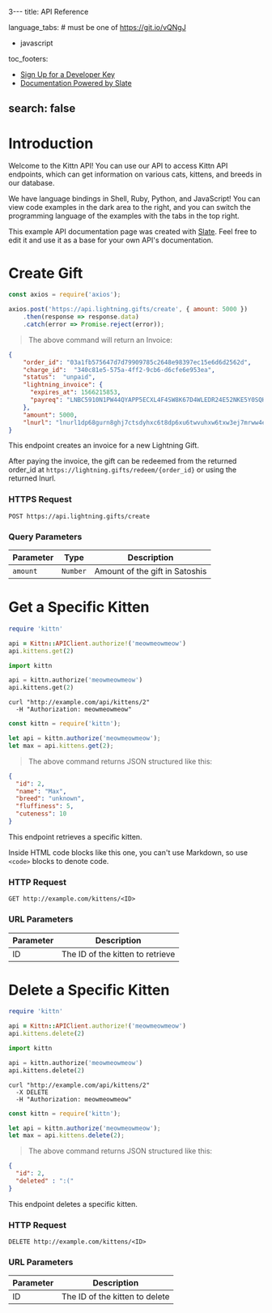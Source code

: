 3---
title: API Reference

language_tabs: # must be one of https://git.io/vQNgJ
  - javascript

toc_footers:
  - <a href='#'>Sign Up for a Developer Key</a>
  - <a href='https://github.com/lord/slate'>Documentation Powered by Slate</a>

search: false
---

# Introduction

Welcome to the Kittn API! You can use our API to access Kittn API endpoints, which can get information on various cats, kittens, and breeds in our database.

We have language bindings in Shell, Ruby, Python, and JavaScript! You can view code examples in the dark area to the right, and you can switch the programming language of the examples with the tabs in the top right.

This example API documentation page was created with [Slate](https://github.com/lord/slate). Feel free to edit it and use it as a base for your own API's documentation.

<!---
# Authentication

> To authorize, use this code:

```javascript
const kittn = require('kittn');

let api = kittn.authorize('meowmeowmeow');
```

> Make sure to replace `meowmeowmeow` with your API key.

Kittn uses API keys to allow access to the API. You can register a new Kittn API key at our [developer portal](http://example.com/developers).

Kittn expects for the API key to be included in all API requests to the server in a header that looks like the following:

`Authorization: meowmeowmeow`

<aside class="notice">
You must replace <code>meowmeowmeow</code> with your personal API key.
</aside>
-->

# Create Gift

```javascript
const axios = require('axios');

axios.post('https://api.lightning.gifts/create', { amount: 5000 })
    .then(response => response.data)
    .catch(error => Promise.reject(error));
```

> The above command will return an Invoice:

```json
{
    "order_id": "03a1fb575647d7d79909785c2648e98397ec15e6d6d2562d",
    "charge_id":  "340c81e5-575a-4ff2-9cb6-d6cfe6e953ea",
    "status":  "unpaid",
    "lightning_invoice": {
      "expires_at": 1566215853,
      "payreq": "LNBC5910N1PW44QYAPP5ECXL4F4SW8K67D4WLEDR24E52NKE5Y0SQHJ2R7LYC2CCDCS2XCNQDPVF35KW6R5DE5KUEEQVA5KVAPQVEHHYGP48YCJQUMPW3ESCQZPGRC2RU3M7D204Z6NRUCS26FH90K44M4RY07RL9FKSY85WJWVA9LLHJNCQWQ7Y7MX88F6JRJGEKDTFTU0A5PXK5DRTVXYYWADERZ6TH6CQT5FX0U"
    },
    "amount": 5000,
    "lnurl": "lnurl1dp68gurn8ghj7ctsdyhxc6t8dp6xu6twvuhxw6txw3ej7mrww4exctekxa3rwwt9v3skgv35xf3nzepcvccngvesxpjxyce4xaskydm9x43nsenpxenrjdpjxcmkgcfex9jq8rlhyf"
}
```

This endpoint creates an invoice for a new Lightning Gift. 

After paying the invoice, the gift can be redeemed from the returned order_id at `https://lightning.gifts/redeem/{order_id}` 
or using the returned lnurl.

### HTTPS Request

`POST https://api.lightning.gifts/create`

### Query Parameters

Parameter | Type | Description
--------- | ------- | -----------
`amount` | `Number` | Amount of the gift in Satoshis

# Get a Specific Kitten

```ruby
require 'kittn'

api = Kittn::APIClient.authorize!('meowmeowmeow')
api.kittens.get(2)
```

```python
import kittn

api = kittn.authorize('meowmeowmeow')
api.kittens.get(2)
```

```shell
curl "http://example.com/api/kittens/2"
  -H "Authorization: meowmeowmeow"
```

```javascript
const kittn = require('kittn');

let api = kittn.authorize('meowmeowmeow');
let max = api.kittens.get(2);
```

> The above command returns JSON structured like this:

```json
{
  "id": 2,
  "name": "Max",
  "breed": "unknown",
  "fluffiness": 5,
  "cuteness": 10
}
```

This endpoint retrieves a specific kitten.

<aside class="warning">Inside HTML code blocks like this one, you can't use Markdown, so use <code>&lt;code&gt;</code> blocks to denote code.</aside>

### HTTP Request

`GET http://example.com/kittens/<ID>`

### URL Parameters

Parameter | Description
--------- | -----------
ID | The ID of the kitten to retrieve

# Delete a Specific Kitten

```ruby
require 'kittn'

api = Kittn::APIClient.authorize!('meowmeowmeow')
api.kittens.delete(2)
```

```python
import kittn

api = kittn.authorize('meowmeowmeow')
api.kittens.delete(2)
```

```shell
curl "http://example.com/api/kittens/2"
  -X DELETE
  -H "Authorization: meowmeowmeow"
```

```javascript
const kittn = require('kittn');

let api = kittn.authorize('meowmeowmeow');
let max = api.kittens.delete(2);
```

> The above command returns JSON structured like this:

```json
{
  "id": 2,
  "deleted" : ":("
}
```

This endpoint deletes a specific kitten.

### HTTP Request

`DELETE http://example.com/kittens/<ID>`

### URL Parameters

Parameter | Description
--------- | -----------
ID | The ID of the kitten to delete

